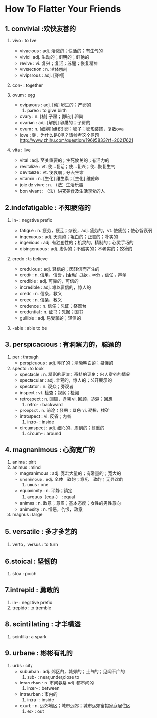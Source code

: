 # How To Flatter Your Friends

## 1. convivial :欢快友善的
1. vivo         	:               to live 
	- vivacious   	:               adj. 活泼的；快活的；有生气的
	- vivid       	:               adj. 生动的；鲜明的；鲜艳的
	- revive      	:               vi. 复兴；复活；苏醒；恢复精神
	- vivisection  	:               n. 活体解剖
	- viviparous  	:               adj. [脊椎] 
2. con-            	:               together


3. ovum            	: 		egg    
	- oviparous    	: 		adj. [动] 卵生的；产卵的
		1. pareo    :		to give birth    
	- ovary        	: 		n. [植] 子房；[解剖] 卵巢
	- ovarian      	: 		adj. [解剖] 卵巢的；子房的
	- ovum         	: 		n. [细胞][组织] 卵；卵子；卵形装饰，复数ova
    - love 			:  		零，为什么是0呢？请参考这个问题 http://www.zhihu.com/question/19695833?rf=20217621

4. vita             	:       live
	- vital          	:  		adj. 至关重要的；生死攸关的；有活力的
	- revitalize     	: 		vt. 使…复活；使…复兴；使…恢复生气
	- devitalize     	: 		vt. 使衰弱；夺去生命
	- vitamin      		:		n. [生化] 维生素；[生化] 维他命
	- joie de vivre 	:    	n. （法）生活乐趣
	- bon vivant    	:		（法）讲究美食及生活享受的人
     
## 2.indefatigable 		:		不知疲倦的

1. in-          	:	 	negative prefix
	- fatigue   			:  		n. 疲劳，疲乏；杂役，adj. 疲劳的，vt. 使疲劳；使心智衰弱
	- ingenuous    		:     	adj. 天真的；坦白的；正直的；朴实的
	- ingenious   		:		adj. 有独创性的；机灵的，精制的；心灵手巧的
	- disingenuous  		: 		adj. 虚伪的；不诚实的；不老实的；狡猾的

        
2. credo       		:     	to believe
	- credulous   	:    	adj. 轻信的；因轻信而产生的
	- credit        :     	n. 信用，信誉；[金融] 贷款；学分；信任；声望
	- credible      :       adj. 可靠的，可信的
	- incredible    :       adj. 难以置信的，惊人的
	- credo        	:       n. 信条，教义
	- creed        	:       n. 信条，教义
	- credence   	:       n. 信任；凭证；祭器台
	- credential    :      	n. 证书；凭据；国书
	- gullible      :     	adj. 易受骗的；轻信的
3. -able            :   	able to be

## 3. perspicacious :		有洞察力的，聪颖的

1. per              			:   through
	- perspicuous   			:    adj. 明了的；清晰明白的；易懂的
2. specto           			:   to look
	- spectacle    				:	n. 精彩的表演；奇特的现象；出人意外的情况
	- spectacular   			:	adj. 壮观的，惊人的；公开展示的
	- spectator    				:	n. 观众；旁观者
	- inspect       			:  	vt. 检查；视察；检阅
	- retrospect    			:	n. 回顾，追溯  vi. 回顾，追溯；回想
		1. retro-    			:   backward
	- prospect      			: 	n. 前途；预期；景色 vi. 勘探，找矿
	- introspect   				:   vi. 反省；内省
		1. intro-    			:   inside
	- circumspect   			:	adj. 细心的，周到的；慎重的
		1. circum-      		:  	around
     
## 4. magnanimous		:		心胸宽广的
1. anima          	 	:		pirit
2. animus          		: 		mind
	- magnanimous       : 		adj. 宽宏大量的；有雅量的；宽大的
	- unanimous       	:		adj. 全体一致的；意见一致的；无异议的
		1. unus        	:       one 
	- equanimity     	: 		n. 平静；镇定
		1. aequus（equ-）	:   	equal
	- animus       			:      	n. 敌意；意图；基本态度；女性的男性意向
	- animosity    			:      	n. 憎恶，仇恨，敌意
3. magnus     				:    	large


      
      
## 5. versatile 		:	多才多艺的

1. verto，versus    	: 		to turn

## 6.stoical 			:		坚韧的
1. stoa               	:	    porch

## 7.intrepid 			:		勇敢的
1. in-             		:		negative prefix
2. trepido           	:		to tremble

## 8. scintillating 	:		才华横溢

1. scintilla           :  		a spark

## 9. urbane 			:		彬彬有礼的
1. urbs              	:  		city
	- suburban        	: 		adj. 郊区的，城郊的；土气的；见闻不广的
		1. sub-         :       near,under,close to
	- interurban      	:     	n. 市间铁路 adj. 都市间的
		1. inter-     	:       between
	- intraurban   		:  		市内的
		1. intra-   	:       inside
	- exurb       		: 		n. 远郊地区；城市远郊；城市远郊富裕家庭居住区
		1. ex-     		:      	out